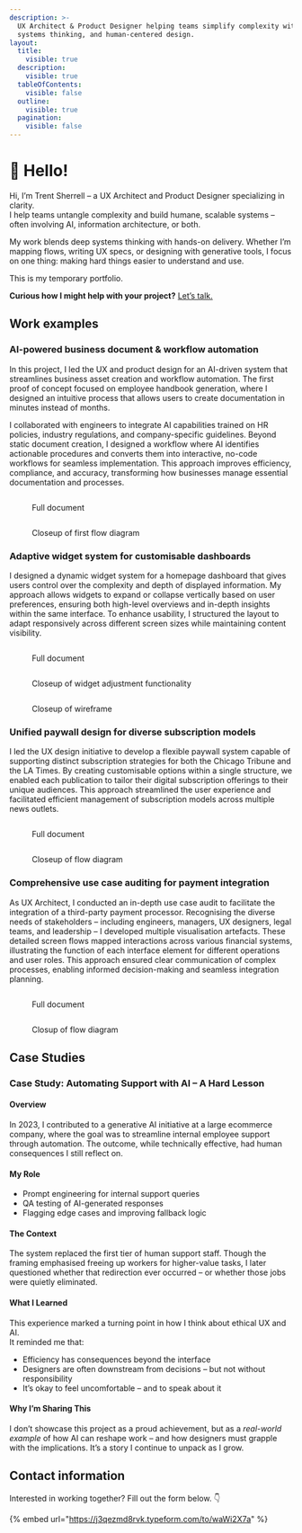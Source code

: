 ```yaml
---
description: >-
  UX Architect & Product Designer helping teams simplify complexity with AI,
  systems thinking, and human-centered design.
layout:
  title:
    visible: true
  description:
    visible: true
  tableOfContents:
    visible: false
  outline:
    visible: true
  pagination:
    visible: false
---
```


# 👋 Hello!

Hi, I’m Trent Sherrell – a UX Architect and Product Designer specializing in clarity.\
I help teams untangle complexity and build humane, scalable systems – often involving AI, information architecture, or both.

My work blends deep systems thinking with hands-on delivery. Whether I’m mapping flows, writing UX specs, or designing with generative tools, I focus on one thing: making hard things easier to understand and use.

This is my temporary portfolio.

**Curious how I might help with your project?** [Let’s talk.](./#contact-information)

## Work examples

### AI-powered business document & workflow automation

In this project, I led the UX and product design for an AI-driven system that streamlines business asset creation and workflow automation. The first proof of concept focused on employee handbook generation, where I designed an intuitive process that allows users to create documentation in minutes instead of months.

I collaborated with engineers to integrate AI capabilities trained on HR policies, industry regulations, and company-specific guidelines. Beyond static document creation, I designed a workflow where AI identifies actionable procedures and converts them into interactive, no-code workflows for seamless implementation. This approach improves efficiency, compliance, and accuracy, transforming how businesses manage essential documentation and processes.

<figure><img src=".gitbook/assets/BusDocWrkflwAuto.png" alt=""><figcaption><p>Full document</p></figcaption></figure>

<figure><img src=".gitbook/assets/BusDocWrkflwAuto UseCase1-3.png" alt=""><figcaption><p>Closeup of first flow diagram</p></figcaption></figure>

### Adaptive widget system for customisable dashboards

I designed a dynamic widget system for a homepage dashboard that gives users control over the complexity and depth of displayed information. My approach allows widgets to expand or collapse vertically based on user preferences, ensuring both high-level overviews and in-depth insights within the same interface. To enhance usability, I structured the layout to adapt responsively across different screen sizes while maintaining content visibility.

<figure><img src=".gitbook/assets/Homepage widgets.png" alt=""><figcaption><p>Full document</p></figcaption></figure>

<figure><img src=".gitbook/assets/Widget expansion example.png" alt=""><figcaption><p>Closeup of widget adjustment functionality</p></figcaption></figure>

<figure><img src=".gitbook/assets/homescreen layout.png" alt=""><figcaption><p>Closeup of wireframe</p></figcaption></figure>

### Unified paywall design for diverse subscription models

I led the UX design initiative to develop a flexible paywall system capable of supporting distinct subscription strategies for both the Chicago Tribune and the LA Times. By creating customisable options within a single structure, we enabled each publication to tailor their digital subscription offerings to their unique audiences. This approach streamlined the user experience and facilitated efficient management of subscription models across multiple news outlets.

<figure><img src=".gitbook/assets/ChicagoTribune_DigitalSubscriptionFlow_original.png" alt=""><figcaption><p>Full document</p></figcaption></figure>

<figure><img src=".gitbook/assets/ChicagoTribune_DigitalSubscriptionFlow_Cropped.png" alt=""><figcaption><p>Closeup of flow diagram</p></figcaption></figure>

### Comprehensive use case auditing for payment integration

As UX Architect, I conducted an in-depth use case audit to facilitate the integration of a third-party payment processor. Recognising the diverse needs of stakeholders – including engineers, managers, UX designers, legal teams, and leadership – I developed multiple visualisation artefacts. These detailed screen flows mapped interactions across various financial systems, illustrating the function of each interface element for different operations and user roles. This approach ensured clear communication of complex processes, enabling informed decision-making and seamless integration planning.

<figure><img src=".gitbook/assets/Team Member Collects a Single Payment or Sets-up Multiple Payments - ACH.png" alt=""><figcaption><p>Full document</p></figcaption></figure>

<figure><img src=".gitbook/assets/Team Member Collects a Single Payment or Sets-up Multiple Payments - ACH cropped cover.png" alt=""><figcaption><p>Closup of flow diagram</p></figcaption></figure>

## Case Studies

### Case Study: Automating Support with AI – A Hard Lesson

#### Overview

In 2023, I contributed to a generative AI initiative at a large ecommerce company, where the goal was to streamline internal employee support through automation. The outcome, while technically effective, had human consequences I still reflect on.

#### My Role

* Prompt engineering for internal support queries
* QA testing of AI-generated responses
* Flagging edge cases and improving fallback logic

#### The Context

The system replaced the first tier of human support staff. Though the framing emphasised freeing up workers for higher-value tasks, I later questioned whether that redirection ever occurred – or whether those jobs were quietly eliminated.

#### What I Learned

This experience marked a turning point in how I think about ethical UX and AI.\
It reminded me that:

* Efficiency has consequences beyond the interface
* Designers are often downstream from decisions – but not without responsibility
* It’s okay to feel uncomfortable – and to speak about it

#### Why I’m Sharing This

I don’t showcase this project as a proud achievement, but as a _real-world example_ of how AI can reshape work – and how designers must grapple with the implications. It’s a story I continue to unpack as I grow.

## Contact information

Interested in working together? Fill out the form below. 👇

{% embed url="https://j3qezmd8rvk.typeform.com/to/waWi2X7a" %}
